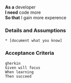 **As a** developer  
**I need** code more  
**So that** I gain more experence  
     
### Details and Assumptions
    * [document what you know]      
     
### Acceptance Criteria     
    gherkin 
    Given will focus
    When learning
    Then succeed

